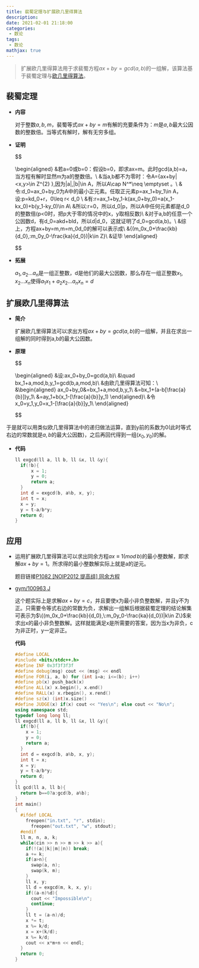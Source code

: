 ```yaml
---
title: 裴蜀定理与扩展欧几里得算法
description: 
date: 2021-02-01 21:18:00
categories:
 - 数论
tags:
 - 数论
mathjax: true
---
```

> 扩展欧几里得算法用于求裴蜀方程$ax+by=gcd(a,b)$的一组解，该算法基于裴蜀定理与[欧几里得算法](https://dinomax00.github.io/%E6%95%B0%E8%AE%BA/2021/02/01/%E6%AC%A7%E5%87%A0%E9%87%8C%E5%BE%97%E7%AE%97%E6%B3%95/)。

<!--more-->

## 裴蜀定理
- **内容**
  
  对于整数$a,b,m$，裴蜀等式$ax+by=m$有解的充要条件为：$m$是$a,b$最大公因数的整数倍。当等式有解时，解有无穷多组。
- **证明**
  
  $$

  \begin{aligned}
  &若a=0或b=0：假设b=0，即求ax=m。此时gcd(a,b)=a，当方程有解时显然m为a的整数倍。\\ 
  &当a,b都不为零时：令A=\{ax+by|<x,y>\in Z^{2} \},因为|a|,|b|\in A，所以A\cap N^*\neq \emptyset 。\\
  &令\:d_0=ax_0+by_0为A中的最小正元素。任取正元素p=ax_1+by_1\in A，设\:p=kd_0+r，0\leq r< d_0 \\
  &有\:r=ax_1+by_1-k(ax_0+by_0)=a(x_1-kx_0)+b(y_1-ky_0)\in A\\ 
  &所以\:r=0，所以d_0|p，所以A中任何元素都是d_0的整数倍(p<0时，把p大于零的情况中的x，y取相反数)\\
  &对于a,b的任意一个公因数d，有d_0=akd+bld，所以d|d_0，这就证明了d_0=gcd(a,b)。\\
  &综上，方程ax+by=m,m=m_0d_0的解可以表示成\\
  &\{(m_0x_0+\frac{kb}{d_0},\:m_0y_0-\frac{ka}{d_0})|k\in Z\}\\
  &证毕
  \end{aligned}

  $$


- **拓展**
  
  $a_1,a_2...a_n$是一组正整数，d是他们的最大公因数，那么存在一组正整数$x_1,x_2...x_n$使得$a_1x_1+a_2x_2...a_nx_n=d$

<!--more-->

## 扩展欧几里得算法
- **简介**

  扩展欧几里得算法可以求出方程$ax+by=gcd(a,b)$的一组解，并且在求出一组解的同时得到a,b的最大公因数。

- **原理**

  $$

  \begin{aligned}
  &设\:ax_0+by_0=gcd(a,b)\\
  &\quad bx_1+a\,mod\,b\,y_1=gcd(b,a\,mod\,b)\\
  &由欧几里得算法可知：\\
  &\begin{aligned}
  ax_0+by_0&=bx_1+a\,mod\,b\,y_1\\
           &=bx_1+(a-b[\frac{a}{b}])y_1\\
           &=ay_1+b(x_1-[\frac{a}{b}]y_1)
  \end{aligned}\\
  &令x_0=y_1,y_0=x_1-[\frac{a}{b}]y_1\\
  \end{aligned}
  
  $$

于是就可以用类似欧几里得算法中的递归做法运算，直到y前的系数为0(此时等式右边的常数就是$a,b$的最大公因数)，之后再回代得到一组$(x_0,y_0)$的解。
- **代码**
  ```c++
  ll exgcd(ll a, ll b, ll &x, ll &y){
	if(!b){
		x = 1;
		y = 0;
		return a;
	}
	int d = exgcd(b, a%b, x, y);
	int t = x;
	x = y;
	y = t-a/b*y;
	return d;
  }
  ```

## **应用**
- 运用扩展欧几里得算法可以求出同余方程$ax\equiv1(mod\,b)$的最小整数解，即求解$ax+by=1$。所求得的最小整数解实际上就是a的逆元。

  题目链接[P1082 [NOIP2012 提高组] 同余方程](https://www.luogu.com.cn/problem/P1082)

- [gym/100963 J](https://codeforces.com/gym/100963/attachments)
  
  这个题实际上是求解$ax+by=c$，并且要使x为最小非负整数解，并且y不为正。只需要令等式右边的常数为负，求解出一组解后根据裴蜀定理的结论解集可表示为$\{(m_0x_0+\frac{kb}{d_0},\:m_0y_0-\frac{ka}{d_0})|k\in Z\}$来求出x的最小非负整数解。这样就能满足x是所需要的答案，因为当x为非负，c为非正时，y一定非正。
  
  **代码**

  ```c++
  #define LOCAL
  #include <bits/stdc++.h>
  #define INF 0x3f3f3f3f
  #define debug(msg) cout << (msg) << endl
  #define FOR(i, a, b) for (int i=a; i<=(b); i++)
  #define pb(x) push_back(x) 
  #define ALL(x) x.begin(), x.end()
  #define RALL(x) x.rbegin(), x.rend()
  #define sz(x) (int)x.size()
  #define JUDGE(x) if(x) cout << "Yes\n"; else cout << "No\n";
  using namespace std;
  typedef long long ll;
  ll exgcd(ll a, ll b, ll &x, ll &y){
    if(!b){
      x = 1;
      y = 0;
      return a;
    }
    int d = exgcd(b, a%b, x, y);
    int t = x;
    x = y;
    y = t-a/b*y;
    return d;
  }
  ll gcd(ll a, ll b){
    return b==0?a:gcd(b, a%b);
  }
  int main()
  {
    #ifdef LOCAL
      freopen("in.txt", "r", stdin);
        freopen("out.txt", "w", stdout);
    #endif
    ll m, n, a, k;
    while(cin >> n >> m >> k >> a){
      if(!(a||k||m||n)) break;
      a += k;
      if(a>n){
        swap(a, n);
        swap(k, m);
      }
      ll x, y;
      ll d = exgcd(m, k, x, y);
      if((a-n)%d){
        cout << "Impossible\n";
        continue;
      }
      ll t = (a-n)/d;
      x *= t;
      x %= k/d;
      x = x+(k/d);
      x %= k/d;
      cout << x*m+n << endl;
    }
    return 0;
  }
  ```